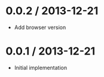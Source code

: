 
0.0.2 / 2013-12-21
==================

  * Add browser version

0.0.1 / 2013-12-21
==================

  * Initial implementation

